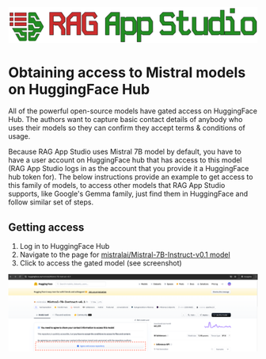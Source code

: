 <p align="center">
  <img src="../images/rag_app_studio_logo.png" width="1000px" alt="Logo">
</p>

# Obtaining access to Mistral models on HuggingFace Hub

All of the powerful open-source models have gated access on HuggingFace Hub. The authors want to capture
basic contact details of anybody who uses their models so they can confirm they accept terms & conditions of
usage.

Because RAG App Studio uses Mistral 7B model by default, you have to have a user account on HuggingFace hub
that has access to this model (RAG App Studio logs in as the account that you provide it a HuggingFace hub token for). 
The below instructions provide an example to get access to this family of models,
to access other models that RAG App Studio supports, like Google's Gemma family, just find them in HuggingFace
and follow similar set of steps.

## Getting access

1. Log in to HuggingFace Hub
2. Navigate to the page for [mistralai/Mistral-7B-Instruct-v0.1 model](https://huggingface.co/mistralai/Mistral-7B-Instruct-v0.1)
3. Click to access the gated model (see screenshot)

![Button to click to access Mistral gated model repo](../images/hugging_face_mistral_gating.png)
